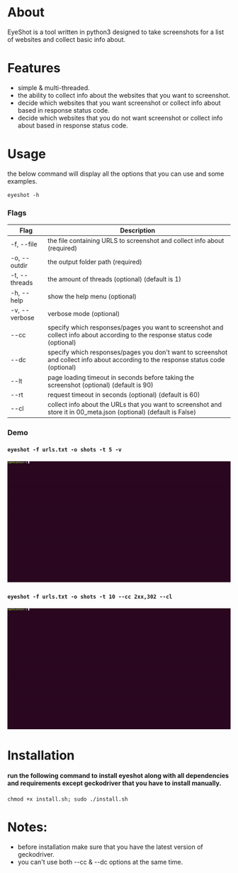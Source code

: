 # About
EyeShot is a tool written in python3 designed to take screenshots for a list of websites and collect basic info about.


# Features

* simple & multi-threaded.
* the ability to collect info about the websites that you want to screenshot.
* decide which websites that you want screenshot or collect info about based in response status code.
* decide which websites that you do not want screenshot or collect info about based in response status code.




# Usage

the below command will display all the options that you can use and some examples.
```
eyeshot -h
```



### Flags


| Flag            | Description                                                                        | 
| --------------- |------------------------------------------------------------------------------------|
| -f, --file      |  the file containing URLS to screenshot and collect info about (required)          |                    
| -o, --outdir    |  the output folder path (required)                                                 |                    
| -t, --threads   |  the amount of threads (optional) (default is 1)                                   |                    
| -h, --help      |  show the help menu (optional)          |                    
| -v, --verbose   |  verbose mode (optional)          |                    
| --cc            |  specify which responses/pages you want to screenshot and collect info about according to the response status code (optional)          |                    
| --dc            |  specify which responses/pages you don't want to screenshot and collect info about according to the response status code (optional)          |                    
| --lt            |  page loading timeout in seconds before taking the screenshot (optional) (default is 90)          |                    
| --rt            |  request timeout in seconds (optional) (default is 60)          |                    
| --cl            |   collect info about the URLs that you want to screenshot and store it in 00_meta.json (optional) (default is False)          |    


### Demo

#### ```eyeshot -f urls.txt -o shots -t 5 -v```

![demo 1](https://github.com/Jxbt/EyeShot/blob/main/img/1.gif)




#### ```eyeshot -f urls.txt -o shots -t 10 --cc 2xx,302 --cl```

![demo 2](https://github.com/Jxbt/EyeShot/blob/main/img/2.gif)




# Installation

#### run the following command to install eyeshot along with all dependencies and requirements except geckodriver that you have to install manually.

```
chmod +x install.sh; sudo ./install.sh
```

# Notes: 

* before installation make sure that you have the latest version of geckodriver.
* you can't use both --cc &  --dc options at the same time.
